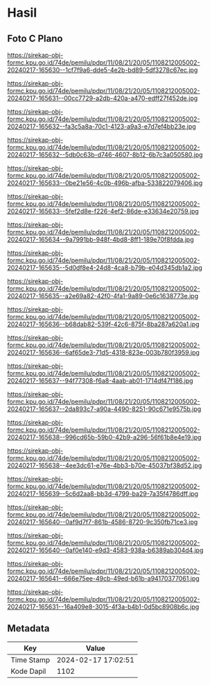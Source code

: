 # Hasil

## Foto C Plano

https://sirekap-obj-formc.kpu.go.id/74de/pemilu/pdpr/11/08/21/20/05/1108212005002-20240217-165630--1cf7f9a6-dde5-4e2b-bd89-5df3278c67ec.jpg

https://sirekap-obj-formc.kpu.go.id/74de/pemilu/pdpr/11/08/21/20/05/1108212005002-20240217-165631--00cc7729-a2db-420a-a470-edff27f452de.jpg

https://sirekap-obj-formc.kpu.go.id/74de/pemilu/pdpr/11/08/21/20/05/1108212005002-20240217-165632--fa3c5a8a-70c1-4123-a9a3-e7d7ef4bb23e.jpg

https://sirekap-obj-formc.kpu.go.id/74de/pemilu/pdpr/11/08/21/20/05/1108212005002-20240217-165632--5db0c63b-d746-4607-8b12-6b7c3a050580.jpg

https://sirekap-obj-formc.kpu.go.id/74de/pemilu/pdpr/11/08/21/20/05/1108212005002-20240217-165633--0be21e56-4c0b-496b-afba-533822079406.jpg

https://sirekap-obj-formc.kpu.go.id/74de/pemilu/pdpr/11/08/21/20/05/1108212005002-20240217-165633--5fef2d8e-f226-4ef2-86de-e33634e20759.jpg

https://sirekap-obj-formc.kpu.go.id/74de/pemilu/pdpr/11/08/21/20/05/1108212005002-20240217-165634--9a7991bb-948f-4bd8-8ff1-189e70f8fdda.jpg

https://sirekap-obj-formc.kpu.go.id/74de/pemilu/pdpr/11/08/21/20/05/1108212005002-20240217-165635--5d0df8e4-24d8-4ca8-b79b-e04d345db1a2.jpg

https://sirekap-obj-formc.kpu.go.id/74de/pemilu/pdpr/11/08/21/20/05/1108212005002-20240217-165635--a2e69a82-42f0-4fa1-9a89-0e6c1638773e.jpg

https://sirekap-obj-formc.kpu.go.id/74de/pemilu/pdpr/11/08/21/20/05/1108212005002-20240217-165636--b68dab82-539f-42c6-875f-8ba287a620a1.jpg

https://sirekap-obj-formc.kpu.go.id/74de/pemilu/pdpr/11/08/21/20/05/1108212005002-20240217-165636--6af65de3-71d5-4318-823e-003b780f3959.jpg

https://sirekap-obj-formc.kpu.go.id/74de/pemilu/pdpr/11/08/21/20/05/1108212005002-20240217-165637--94f77308-f6a8-4aab-ab01-1714df47f186.jpg

https://sirekap-obj-formc.kpu.go.id/74de/pemilu/pdpr/11/08/21/20/05/1108212005002-20240217-165637--2da893c7-a90a-4490-8251-90c671e9575b.jpg

https://sirekap-obj-formc.kpu.go.id/74de/pemilu/pdpr/11/08/21/20/05/1108212005002-20240217-165638--996cd65b-59b0-42b9-a296-56f61b8e4e19.jpg

https://sirekap-obj-formc.kpu.go.id/74de/pemilu/pdpr/11/08/21/20/05/1108212005002-20240217-165638--4ee3dc61-e76e-4bb3-b70e-45037bf38d52.jpg

https://sirekap-obj-formc.kpu.go.id/74de/pemilu/pdpr/11/08/21/20/05/1108212005002-20240217-165639--5c6d2aa8-bb3d-4799-ba29-7a35f4786dff.jpg

https://sirekap-obj-formc.kpu.go.id/74de/pemilu/pdpr/11/08/21/20/05/1108212005002-20240217-165640--0af9d7f7-861b-4586-8720-9c350fb71ce3.jpg

https://sirekap-obj-formc.kpu.go.id/74de/pemilu/pdpr/11/08/21/20/05/1108212005002-20240217-165640--0af0e140-e9d3-4583-938a-b6389ab304d4.jpg

https://sirekap-obj-formc.kpu.go.id/74de/pemilu/pdpr/11/08/21/20/05/1108212005002-20240217-165641--666e75ee-49cb-49ed-b61b-a94170377061.jpg

https://sirekap-obj-formc.kpu.go.id/74de/pemilu/pdpr/11/08/21/20/05/1108212005002-20240217-165631--16a409e8-3015-4f3a-b4b1-0d5bc8908b6c.jpg


## Metadata

| Key        | Value               |
| ---------- | ------------------- |
| Time Stamp | 2024-02-17 17:02:51 |
| Kode Dapil | 1102                |



